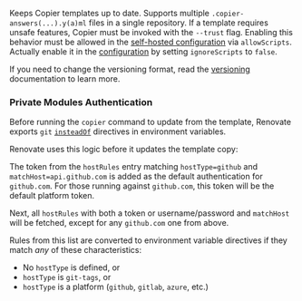 Keeps Copier templates up to date.
Supports multiple `.copier-answers(...).y(a)ml` files in a single repository.
If a template requires unsafe features, Copier must be invoked with the `--trust` flag.
Enabling this behavior must be allowed in the [self-hosted configuration](../../../self-hosted-configuration.md) via `allowScripts`.
Actually enable it in the [configuration](../../../configuration-options.md) by setting `ignoreScripts` to `false`.

If you need to change the versioning format, read the [versioning](../../versioning/index.md) documentation to learn more.

### Private Modules Authentication

Before running the `copier` command to update from the template, Renovate exports `git` [`insteadOf`](https://git-scm.com/docs/git-config#Documentation/git-config.txt-urlltbasegtinsteadOf) directives in environment variables.

Renovate uses this logic before it updates the template copy:

The token from the `hostRules` entry matching `hostType=github` and `matchHost=api.github.com` is added as the default authentication for `github.com`.
For those running against `github.com`, this token will be the default platform token.

Next, all `hostRules` with both a token or username/password and `matchHost` will be fetched, except for any `github.com` one from above.

Rules from this list are converted to environment variable directives if they match _any_ of these characteristics:

- No `hostType` is defined, or
- `hostType` is `git-tags`, or
- `hostType` is a platform (`github`, `gitlab`, `azure`, etc.)
